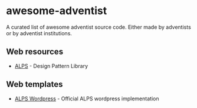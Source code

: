 # awesome-adventist

A curated list of awesome adventist source code.
Either made by adventists or by adventist institutions.

## Web resources
  - [ALPS](https://github.com/adventistchurch/alps) - Design Pattern Library
  
## Web templates
  - [ALPS Wordpress](https://github.com/adventistchurch/alps-wordpress) - Official ALPS wordpress implementation
